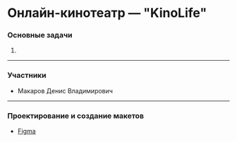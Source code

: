 # Онлайн-кинотеатр — "KinoLife"
    
### Основные задачи

1)

---

### Участники

* Макаров Денис Владимирович

---

### Проектирование и создание макетов

* [Figma](https://www.figma.com/file/hjaBe1fDfxCIt3L5fpgs5c/KinoLife?node-id=0%3A1)
